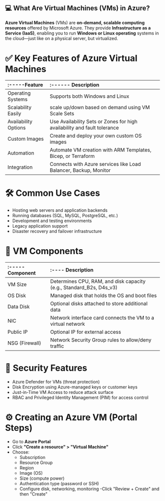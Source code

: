 ## 💻 What Are Virtual Machines (VMs) in Azure?
**Azure Virtual Machines** (VMs) are **on-demand, scalable computing resources** offered by Microsoft Azure. They provide **Infrastructure as a Service (IaaS)**, enabling you to run **Windows or Linux operating** systems in the cloud—just like on a physical server, but virtualized.

# ✅ Key Features of Azure Virtual Machines
| :-----Feature| :------	Description |
| :------------| :--------------- |
| Operating Systems |	Supports both Windows and Linux |
| Scalability	Easily | scale up/down based on demand using VM Scale Sets |
| Availability Options	| Use Availability Sets or Zones for high availability and fault tolerance |
| Custom Images |	Create and deploy your own custom OS images |
| Automation |	Automate VM creation with ARM Templates, Bicep, or Terraform |
| Integration |	Connects with Azure services like Load Balancer, Backup, Monitor |

# 🛠️ Common Use Cases
- Hosting web servers and application backends
- Running databases (SQL, MySQL, PostgreSQL, etc.)
- Development and testing environments
- Legacy application support
- Disaster recovery and failover infrastructure

# 🧱 VM Components
| :-----Component	| :---- Description |
| :--------------- | :---------------- |
| VM Size	| Determines CPU, RAM, and disk capacity (e.g., Standard_B2s, D4s_v3) |
| OS Disk |	Managed disk that holds the OS and boot files |
| Data Disk |	Optional disks attached to store additional data |
| NIC	| Network interface card connects the VM to a virtual network |
| Public IP	| Optional IP for external access |
| NSG (Firewall)	| Network Security Group rules to allow/deny traffic |

# 🔐 Security Features
- Azure Defender for VMs (threat protection)
- Disk Encryption using Azure-managed keys or customer keys
- Just-in-Time VM Access to reduce attack surface
- RBAC and Privileged Identity Management (PIM) for access control

# ⚙️ Creating an Azure VM (Portal Steps)
- Go to **Azure Portal**
- Click **"Create a resource" > "Virtual Machine"** 
- Choose:
   - Subscription
   - Resource Group
   - Region
   - Image (OS)
   - Size (compute power)
   - Authentication type (password or SSH)
   - Configure disk, networking, monitoring
-Click "Review + Create" and then "Create"
